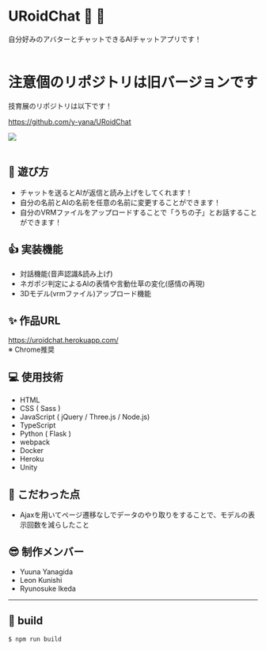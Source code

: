 # URoidChat &#x1f970; &#x1f4ac;
自分好みのアバターとチャットできるAIチャットアプリです！<br><br>

# 注意個のリポジトリは旧バージョンです
技育展のリポジトリは以下です！

https://github.com/y-yana/URoidChat


<image src='./src/static/images/OGP.png'>
<br><br>

## &#x1f973; 遊び方
- チャットを送るとAIが返信と読み上げをしてくれます！
- 自分の名前とAIの名前を任意の名前に変更することができます！
- 自分のVRMファイルをアップロードすることで「うちの子」とお話することができます！

## &#x1f44d; 実装機能
- 対話機能(音声認識&読み上げ)
- ネガポジ判定によるAIの表情や言動仕草の変化(感情の再現)
- 3Dモデル(vrmファイル)アップロード機能

## &#x2728; 作品URL
https://uroidchat.herokuapp.com/<br>
※ Chrome推奨

## &#x1f4bb; 使用技術
- HTML
- CSS ( Sass )
- JavaScript ( jQuery / Three.js / Node.js)
- TypeScript
- Python ( Flask )
- webpack
- Docker
- Heroku
- Unity

## &#x1f4af; こだわった点
- Ajaxを用いてページ遷移なしでデータのやり取りをすることで、モデルの表示回数を減らしたこと

## &#x1f60e; 制作メンバー
- Yuuna Yanagida
- Leon Kunishi
- Ryunosuke Ikeda

<hr>

## &#x1f527; build
```
$ npm run build
```
